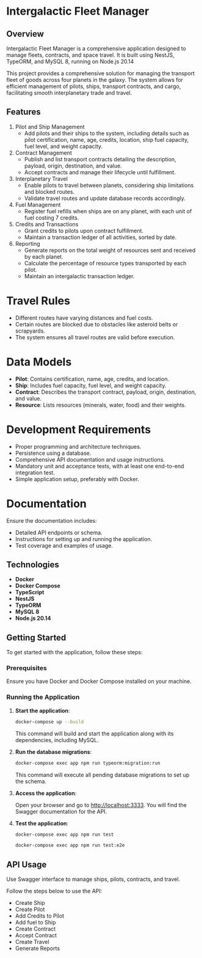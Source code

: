 # Intergalactic Fleet Manager

## Overview

Intergalactic Fleet Manager is a comprehensive application designed to manage fleets, contracts, and space travel. It is built using NestJS, TypeORM, and MySQL 8, running on Node.js 20.14

This project provides a comprehensive solution for managing the transport fleet of goods across four planets in the galaxy. The system allows for efficient management of pilots, ships, transport contracts, and cargo, facilitating smooth interplanetary trade and travel.

## Features
1. Pilot and Ship Management
   - Add pilots and their ships to the system, including details such as pilot certification, name, age, credits, location, ship fuel capacity, fuel level, and weight capacity.
2. Contract Management
   - Publish and list transport contracts detailing the description, payload, origin, destination, and value.
   - Accept contracts and manage their lifecycle until fulfillment.
3. Interplanetary Travel
   - Enable pilots to travel between planets, considering ship limitations and blocked routes.
   - Validate travel routes and update database records accordingly.
4. Fuel Management
   - Register fuel refills when ships are on any planet, with each unit of fuel costing 7 credits.
5. Credits and Transactions
   - Grant credits to pilots upon contract fulfillment.
   - Maintain a transaction ledger of all activities, sorted by date.
6. Reporting
   - Generate reports on the total weight of resources sent and received by each planet.
   - Calculate the percentage of resource types transported by each pilot.
   - Maintain an intergalactic transaction ledger.
  
# Travel Rules
- Different routes have varying distances and fuel costs.
- Certain routes are blocked due to obstacles like asteroid belts or scrapyards.
- The system ensures all travel routes are valid before execution.

# Data Models
- **Pilot**: Contains certification, name, age, credits, and location.
- **Ship**: Includes fuel capacity, fuel level, and weight capacity.
- **Contract**: Describes the transport contract, payload, origin, destination, and value.
- **Resource**: Lists resources (minerals, water, food) and their weights.

# Development Requirements
- Proper programming and architecture techniques.
- Persistence using a database.
- Comprehensive API documentation and usage instructions.
- Mandatory unit and acceptance tests, with at least one end-to-end integration test.
- Simple application setup, preferably with Docker.

# Documentation
Ensure the documentation includes:
- Detailed API endpoints or schema.
- Instructions for setting up and running the application.
- Test coverage and examples of usage.

   
## Technologies

- **Docker**
- **Docker Compose**
- **TypeScript**
- **NestJS**
- **TypeORM**
- **MySQL 8**
- **Node.js 20.14**

## Getting Started

To get started with the application, follow these steps:

### Prerequisites

Ensure you have Docker and Docker Compose installed on your machine.

### Running the Application

1. **Start the application**:

   ```bash
   docker-compose up --build
   ```

   This command will build and start the application along with its dependencies, including MySQL.

2. **Run the database migrations**:

   ```bash
   docker-compose exec app npm run typeorm:migration:run
   ```

   This command will execute all pending database migrations to set up the schema.

3. **Access the application**:

   Open your browser and go to [http://localhost:3333](http://localhost:3333). You will find the Swagger documentation for the API.

4. **Test the application**:

   ```bash
   docker-compose exec app npm run test
   ```

     ```bash
   docker-compose exec app npm run test:e2e
   ```

## API Usage

Use Swagger interface to manage ships, pilots, contracts, and travel.

Follow the steps below to use the API:

- Create Ship
- Create Pilot
- Add Credits to Pilot
- Add fuel to Ship
- Create Contract
- Accept Contract
- Create Travel
- Generate Reports
